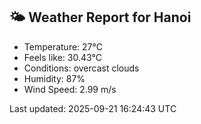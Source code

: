 <!-- WEATHER-START -->
## 🌤 Weather Report for Hanoi

- Temperature: 27°C
- Feels like: 30.43°C
- Conditions: overcast clouds
- Humidity: 87%
- Wind Speed: 2.99 m/s

Last updated: 2025-09-21 16:24:43 UTC
<!-- WEATHER-END -->
